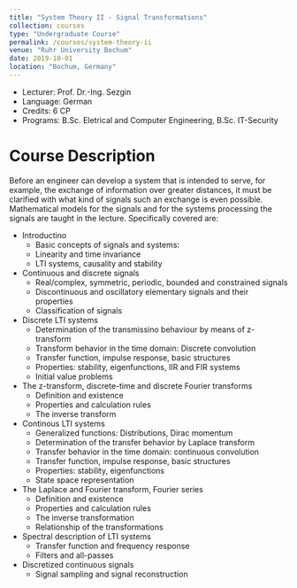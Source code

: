 ```yaml
---
title: "System Theory II - Signal Transformations"
collection: courses
type: "Undergraduate Course"
permalink: /courses/system-theory-ii
venue: "Ruhr University Bochum"
date: 2019-10-01
location: "Bochum, Germany"
---
```


* Lecturer: Prof. Dr.-Ing. Sezgin
* Language: German
* Credits: 6 CP
* Programs: B.Sc. Eletrical and Computer Engineering, B.Sc. IT-Security


Course Description
======

Before an engineer can develop a system that is intended to serve, for example, the exchange of information over greater distances, it must be clarified with what kind of signals such an exchange is even possible.
Mathematical models for the signals and for the systems processing the signals are taught in the lecture.
Specifically covered are:

* Introductino
  * Basic concepts of signals and systems:
  * Linearity and time invariance
  * LTI systems, causality and stability
* Continuous and discrete signals
  * Real/complex, symmetric, periodic, bounded and constrained signals
  * Discontinuous and oscillatory elementary signals and their properties
  * Classification of signals
* Discrete LTI systems
  * Determination of the transmissino behaviour by means of z-transform
  * Transform behavior in the time domain: Discrete convolution
  * Transfer function, impulse response, basic structures
  * Properties: stability, eigenfunctions, IIR and FIR systems
  * Initial value problems
* The z-transform, discrete-time and discrete Fourier transforms
  * Definition and existence
  * Properties and calculation rules
  * The inverse transform
* Continous LTI systems
  * Generalized functions: Distributions, Dirac momentum
  * Determination of the transfer behavior by Laplace transform
  * Transfer behavior in the time domain: continuous convolution
  * Transfer function, impulse response, basic structures
  * Properties: stability, eigenfunctions
  * State space representation
* The Laplace and Fourier transform, Fourier series
  * Definition and existence
  * Properties and calculation rules
  * The inverse transformation
  * Relationship of the transformations
* Spectral description of LTI systems
  * Transfer function and frequency response
  * Filters and all-passes
* Discretized continuous signals
  * Signal sampling and signal reconstruction
